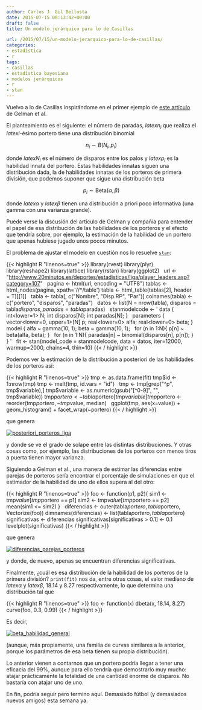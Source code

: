 ```yaml
---
author: Carlos J. Gil Bellosta
date: 2015-07-15 08:13:42+00:00
draft: false
title: Un modelo jerárquico para lo de Casillas

url: /2015/07/15/un-modelo-jerarquico-para-lo-de-casillas/
categories:
- estadística
- r
tags:
- casillas
- estadística bayesiana
- modelos jerárquicos
- r
- stan
---
```


Vuelvo a lo de Casillas inspirándome en el primer ejemplo de [este artículo](http://www.stat.columbia.edu/~gelman/research/published/multiple2f.pdf) de Gelman et al.

El planteamiento es el siguiente: el número de paradas, $latex n_i$ que realiza el $latex i$-ésimo portero tiene una distribución binomial

$$ n_i \sim B(N_i, p_i)$$

donde $latex N_i$ es el número de disparos entre los palos y $latex p_i$ es la habilidad innata del portero. Estas habilidades innatas siguen una distribución dada, la de habilidades innatas de los porteros de primera división, que podemos suponer que sigue una distribución beta

$$ p_i \sim \text{Beta}(\alpha, \beta)$$

donde $latex \alpha$ y $latex \beta$ tienen una distribución a priori poco informativa (una gamma con una varianza grande).

Puede verse la discusión del artículo de Gelman y compañía para entender el papel de esa distribución de las habilidades de los porteros y el efecto que tendría sobre, por ejemplo, la estimación de la habilidad de un portero que apenas hubiese jugado unos pocos minutos.

El problema de ajustar el modelo en cuestión nos lo resuelve [`stan`](http://mc-stan.org/):

{{< highlight R "linenos=true" >}}
library(rvest)
library(plyr)
library(reshape2)
library(lattice)
library(rstan)
library(ggplot2)
 
url <- "http://www.20minutos.es/deportes/estadisticas/liga/player_leaders.asp?category=107"
 
pagina <- html(url, encoding = "UTF8")
tablas <- html_nodes(pagina, xpath='//*/table')
tabla <- html_table(tablas[2], header = T)[[1]]
 
tabla <- tabla[, c("Nombre", "Disp.RP", "Par")]
colnames(tabla) <- c("portero", "disparos", "paradas")
 
datos <- list(N = nrow(tabla),
              disparos = tabla$disparos,
              paradas = tabla$paradas)
 
stanmodelcode <- '
data {
  int<lower=1> N;
  int disparos[N];
  int paradas[N];
}
 
parameters {
  vector<lower=0, upper=1>[N] p;
  real<lower=0> alfa;
  real<lower=0> beta;
}
 
model {
  alfa ~ gamma(10, 1);
  beta ~ gamma(10, 1);
 
  for (n in 1:N){
    p[n] ~ beta(alfa, beta);
  }
 
  for (n in 1:N){
    paradas[n] ~ binomial(disparos[n], p[n]);
  }
}
'
 
fit <- stan(model_code = stanmodelcode,
            data = datos,
            iter=12000, warmup=2000,
            chains=4, thin=10)
{{< / highlight >}}

Podemos ver la estimación de la distribución a posteriori de las habilidades de los porteros así:

{{< highlight R "linenos=true" >}}
tmp <- as.data.frame(fit)
tmp$id <- 1:nrow(tmp)
tmp <- melt(tmp, id.vars = "id")
 
tmp <- tmp[grep("^p", tmp$variable),]
tmp$variable <- as.numeric(gsub("[^0-9]", "",
  tmp$variable))
tmp$portero <- tabla$portero[tmp$variable]
tmp$portero <- reorder(tmp$portero,
  -tmp$value, median)
 
ggplot(tmp, aes(x=value)) +
  geom_histogram() +
  facet_wrap(~portero)
{{< / highlight >}}

que genera

[![posteriori_porteros_liga](/wp-uploads/2015/07/posteriori_porteros_liga.png#center)
](/wp-uploads/2015/07/posteriori_porteros_liga.png#center)

y donde se ve el grado de solape entre las distintas distribuciones. Y otras cosas como, por ejemplo, las distribuciones de los porteros con menos tiros a puerta tienen mayor varianza.

Siguiendo a Gelman et al., una manera de estimar las diferencias entre parejas de porteros sería encontrar el porcentaje de simulaciones en que el estimador de la habilidad de uno de ellos supera al del otro:

{{< highlight R "linenos=true" >}}
foo <- function(p1, p2){
  sim1  <- tmp$value[tmp$portero == p1]
  sim2  <- tmp$value[tmp$portero == p2]
  mean(sim1 <= sim2)
}
 
diferencias <- outer(tabla$portero,
  tabla$portero, Vectorize(foo))
dimnames(diferencias) <- list(tabla$portero, tabla$portero)
 
significativas <- diferencias
significativas[significativas > 0.1] <- 0.1
 
levelplot(significativas)
{{< / highlight >}}

que genera

[![diferencias_parejas_porteros](/wp-uploads/2015/07/diferencias_parejas_porteros.png#center)
](/wp-uploads/2015/07/diferencias_parejas_porteros.png#center)

y donde, de nuevo, apenas se encuentran diferencias significativas.

Finalmente, ¿cuál es esa distribución de la habilidad de los porteros de la primera división? `print(fit)` nos da, entre otras cosas, el valor mediano de $latex \alpha$ y $latex \beta$, 18.14 y 8.27 respectivamente, lo que determina una distribución tal que

{{< highlight R "linenos=true" >}}
foo <- function(x) dbeta(x, 18.14, 8.27)
curve(foo, 0.3, 0.99)
{{< / highlight >}}

Es decir,

[![beta_habilidad_general](/wp-uploads/2015/07/beta_habilidad_general.png#center)
](/wp-uploads/2015/07/beta_habilidad_general.png#center)

(aunque, más propiamente, una familia de curvas similares a la anterior, porque los parámetros de esa beta tienen su propia distribución).

Lo anterior vienen a contarnos que un portero podría llegar a tener una eficacia del 99%, aunque para ello tendría que demostrarlo muy mucho: atajar prácticamente la totalidad de una cantidad enorme de disparos. No bastaría con atajar uno de uno.

En fin, podría seguir pero termino aquí. Demasiado fútbol (y demasiados nuevos amigos) esta semana ya.